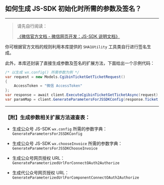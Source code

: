 ﻿## 如何生成 JS-SDK 初始化时所需的参数及签名？

---

> 请先自行阅读：
>
> [《微信官方文档 - 微信网页开发：JS-SDK 说明文档》](https://developers.weixin.qq.com/doc/offiaccount/OA_Web_Apps/JS-SDK.html)

你可根据官方文档的规则利用本库提供的 `SHA1Utility` 工具类自行进行签名生成。

此外，本库还封装了直接生成参数及签名的扩展方法，下面给出一个示例代码：

```csharp
/* 以生成 wx.config() 所需参数为例 */
var request = new Models.CgibinTicketGetTicketRequest()
{
    AccessToken = "微信 AccessToken"
};
var response = await client.ExecuteCgibinTicketGetTicketAsync(request);
var paramMap = client.GenerateParametersForJSSDKConfig(response.Ticket, "https://example.com");
```

---

### 【附】生成参数相关扩展方法速查表：

-   生成公众号 JS-SDK `wx.config` 所需的参数字典：`GenerateParametersForJSSDKConfig`

-   生成公众号 JS-SDK `wx.chooseInvoice` 所需的参数字典：`GenerateParametersForJSSDKChooseInvoice`

-   生成公众号网页授权 URL：`GenerateParameterizedUrlForConnectOAuth2Authorize`

-   生成代公众号网页授权 URL：`GenerateParameterizedUrlForComponentConnectOAuth2Authorize`
